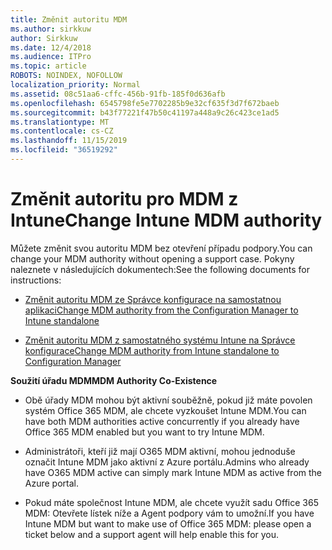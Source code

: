 ```yaml
---
title: Změnit autoritu MDM
ms.author: sirkkuw
author: Sirkkuw
ms.date: 12/4/2018
ms.audience: ITPro
ms.topic: article
ROBOTS: NOINDEX, NOFOLLOW
localization_priority: Normal
ms.assetid: 08c51aa6-cffc-456b-91fb-185f0d636afb
ms.openlocfilehash: 6545798fe5e7702285b9e32cf635f3d7f672baeb
ms.sourcegitcommit: b43f77221f47b50c41197a448a9c26c423ce1ad5
ms.translationtype: MT
ms.contentlocale: cs-CZ
ms.lasthandoff: 11/15/2019
ms.locfileid: "36519292"
---
```

# <a name="change-intune-mdm-authority"></a><span data-ttu-id="bdaa9-102">Změnit autoritu pro MDM z Intune</span><span class="sxs-lookup"><span data-stu-id="bdaa9-102">Change Intune MDM authority</span></span>

<span data-ttu-id="bdaa9-103">Můžete změnit svou autoritu MDM bez otevření případu podpory.</span><span class="sxs-lookup"><span data-stu-id="bdaa9-103">You can change your MDM authority without opening a support case.</span></span> <span data-ttu-id="bdaa9-104">Pokyny naleznete v následujících dokumentech:</span><span class="sxs-lookup"><span data-stu-id="bdaa9-104">See the following documents for instructions:</span></span>
  
- [<span data-ttu-id="bdaa9-105">Změnit autoritu MDM ze Správce konfigurace na samostatnou aplikaci</span><span class="sxs-lookup"><span data-stu-id="bdaa9-105">Change MDM authority from the Configuration Manager to Intune standalone</span></span>](https://docs.microsoft.com/sccm/mdm/deploy-use/migrate-change-mdm-authority)
    
- [<span data-ttu-id="bdaa9-106">Změnit autoritu MDM z samostatného systému Intune na Správce konfigurace</span><span class="sxs-lookup"><span data-stu-id="bdaa9-106">Change MDM authority from Intune standalone to Configuration Manager</span></span>](https://docs.microsoft.com/sccm/mdm/deploy-use/change-mdm-authority)
    
 <span data-ttu-id="bdaa9-107">**Soužití úřadu MDM**</span><span class="sxs-lookup"><span data-stu-id="bdaa9-107">**MDM Authority Co-Existence**</span></span>
  
- <span data-ttu-id="bdaa9-108">Obě úřady MDM mohou být aktivní souběžně, pokud již máte povolen systém Office 365 MDM, ale chcete vyzkoušet Intune MDM.</span><span class="sxs-lookup"><span data-stu-id="bdaa9-108">You can have both MDM authorities active concurrently if you already have Office 365 MDM enabled but you want to try Intune MDM.</span></span>
    
- <span data-ttu-id="bdaa9-109">Administrátoři, kteří již mají O365 MDM aktivní, mohou jednoduše označit Intune MDM jako aktivní z Azure portálu.</span><span class="sxs-lookup"><span data-stu-id="bdaa9-109">Admins who already have O365 MDM active can simply mark Intune MDM as active from the Azure portal.</span></span>
    
- <span data-ttu-id="bdaa9-110">Pokud máte společnost Intune MDM, ale chcete využít sadu Office 365 MDM: Otevřete lístek níže a Agent podpory vám to umožní.</span><span class="sxs-lookup"><span data-stu-id="bdaa9-110">If you have Intune MDM but want to make use of Office 365 MDM: please open a ticket below and a support agent will help enable this for you.</span></span>
    

